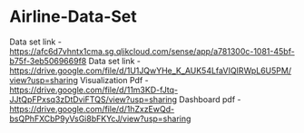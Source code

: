 # Airline-Data-Set
Data set link - https://afc6d7vhntx1cma.sg.qlikcloud.com/sense/app/a781300c-1081-45bf-b75f-3eb5069669f8
Data set link -https://drive.google.com/file/d/1U1JQwYHe_K_AUK54LfaVIQIRWpL6U5PM/view?usp=sharing
Visualization Pdf - https://drive.google.com/file/d/11m3KD-fJtq-JJtQpFPxsq3zDtDviFTQS/view?usp=sharing
Dashboard pdf - https://drive.google.com/file/d/1hZxzEwQd-bsQPhFXCbP9yVsGi8bFKYcJ/view?usp=sharing
